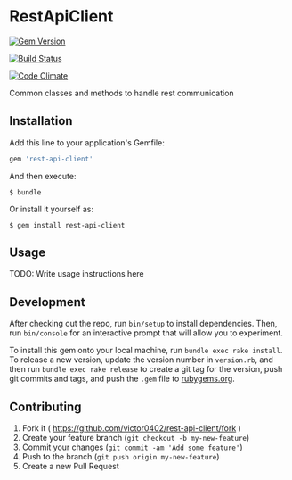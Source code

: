 # RestApiClient

[![Gem Version](https://badge.fury.io/rb/rest-api-client.svg)](http://badge.fury.io/rb/rest-api-client)

[![Build Status](https://travis-ci.org/victor0402/rest-api-client.svg?branch=master)](https://travis-ci.org/victor0402/rest-api-client)

[![Code Climate](https://codeclimate.com/github/victor0402/rest-api-client/badges/gpa.svg)](https://codeclimate.com/github/victor0402/rest-api-client)

Common classes and methods to handle rest communication


## Installation

Add this line to your application's Gemfile:

```ruby
gem 'rest-api-client'
```

And then execute:

    $ bundle

Or install it yourself as:

    $ gem install rest-api-client

## Usage

TODO: Write usage instructions here

## Development

After checking out the repo, run `bin/setup` to install dependencies. Then, run `bin/console` for an interactive prompt that will allow you to experiment.

To install this gem onto your local machine, run `bundle exec rake install`. To release a new version, update the version number in `version.rb`, and then run `bundle exec rake release` to create a git tag for the version, push git commits and tags, and push the `.gem` file to [rubygems.org](https://rubygems.org).

## Contributing

1. Fork it ( https://github.com/victor0402/rest-api-client/fork )
2. Create your feature branch (`git checkout -b my-new-feature`)
3. Commit your changes (`git commit -am 'Add some feature'`)
4. Push to the branch (`git push origin my-new-feature`)
5. Create a new Pull Request
